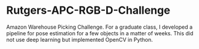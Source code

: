 # Rutgers-APC-RGB-D-Challenge
Amazon Warehouse Picking Challenge. For a graduate class, I developed a pipeline for pose estimation for a few objects in a matter of weeks. This did not use deep learning but implemented OpenCV in Python.
